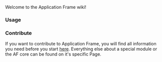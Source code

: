 Welcome to the Application Frame wiki!

### Usage


### Contribute
If you want to contribute to Application Frame, you will find all information you need before you start [here](https://github.com/TitanNano/ApplicationFrame/wiki/Contribute). Everything else about a special module or the AF core can be found on it's specific Page.